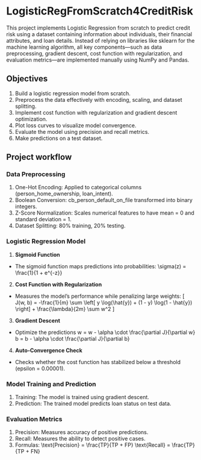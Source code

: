 # LogisticRegFromScratch4CreditRisk
This project implements Logistic Regression from scratch to predict credit risk using a dataset containing information about individuals, their financial attributes, and loan details. Instead of relying on libraries like sklearn for the machine learning algorithm, all key components—such as data preprocessing, gradient descent, cost function with regularization, and evaluation metrics—are implemented manually using NumPy and Pandas.

## Objectives
1. Build a logistic regression model from scratch.
2. Preprocess the data effectively with encoding, scaling, and dataset splitting.
3. Implement cost function with regularization and gradient descent optimization.
4. Plot loss curves to visualize model convergence.
5. Evaluate the model using precision and recall metrics.
6. Make predictions on a test dataset.

## Project workflow

### Data Preprocessing
1. One-Hot Encoding: Applied to categorical columns (person_home_ownership, loan_intent).
2. Boolean Conversion: cb_person_default_on_file transformed into binary integers.
3. Z-Score Normalization: Scales numerical features to have mean = 0 and standard deviation = 1.
4. Dataset Splitting: 80% training, 20% testing.

### Logistic Regression Model
1. **Sigmoid Function**
- The sigmoid function maps predictions into probabilities:
        \sigma(z) = \frac{1}{1 + e^{-z}}

2. **Cost Function with Regularization**
- Measures the model’s performance while penalizing large weights:
  \[ 
J(w, b) = -\frac{1}{m} \sum \left[ y \log(\hat{y}) + (1 - y) \log(1 - \hat{y}) \right] + \frac{\lambda}{2m} \sum w^2 
  \]

3. **Gradient Descent**
- Optimize the predictions
        w = w - \alpha \cdot \frac{\partial J}{\partial w}
        b = b - \alpha \cdot \frac{\partial J}{\partial b}

4. **Auto-Convergence Check**
- Checks whether the cost function has stabilized below a threshold (epsilon = 0.00001).

### Model Training and Prediction
1. Training: The model is trained using gradient descent.
2. Prediction: The trained model predicts loan status on test data.

### Evaluation Metrics
1. Precision: Measures accuracy of positive predictions.
2. Recall: Measures the ability to detect positive cases.
3. Formulas:
        \text{Precision} = \frac{TP}{TP + FP}
        \text{Recall} = \frac{TP}{TP + FN}

